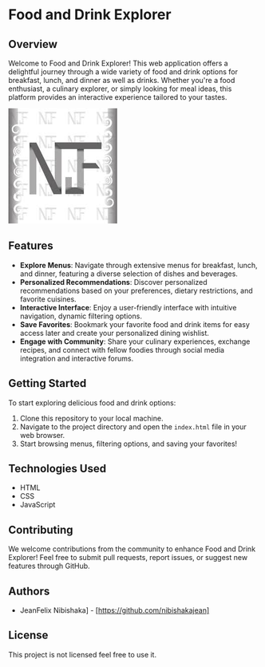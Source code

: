 # Food and Drink Explorer

## Overview

Welcome to Food and Drink Explorer! This web application offers a delightful
journey through a wide variety of food and drink options for breakfast, lunch,
and dinner as well as drinks. Whether you're a food enthusiast, a culinary
explorer, or simply looking for meal ideas, this platform provides an
interactive experience tailored to your tastes.

![Alt Text](https://github.com/nibishakajean/Food-and-Drinks--Menu/blob/main/assets/logo.jpeg)


## Features

- **Explore Menus**: Navigate through extensive menus for breakfast, lunch, and
  dinner, featuring a diverse selection of dishes and beverages.
- **Personalized Recommendations**: Discover personalized recommendations based
  on your preferences, dietary restrictions, and favorite cuisines.
- **Interactive Interface**: Enjoy a user-friendly interface with intuitive
  navigation, dynamic filtering options.
- **Save Favorites**: Bookmark your favorite food and drink items for easy
  access later and create your personalized dining wishlist.
- **Engage with Community**: Share your culinary experiences, exchange recipes,
  and connect with fellow foodies through social media integration and
  interactive forums.

## Getting Started

To start exploring delicious food and drink options:

1. Clone this repository to your local machine.
2. Navigate to the project directory and open the `index.html` file in your web
   browser.
3. Start browsing menus, filtering options, and saving your favorites!

## Technologies Used

- HTML
- CSS
- JavaScript

## Contributing

We welcome contributions from the community to enhance Food and Drink Explorer!
Feel free to submit pull requests, report issues, or suggest new features
through GitHub.

## Authors

- JeanFelix Nibishaka] - [https://github.com/nibishakajean]

## License

This project is not licensed feel free to use it.
